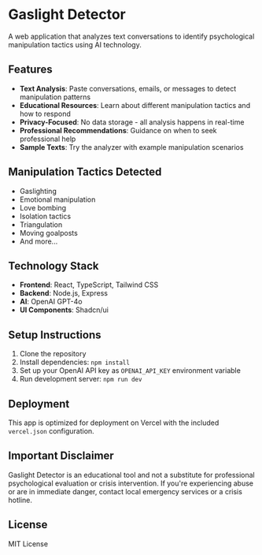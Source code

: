 # Gaslight Detector

A web application that analyzes text conversations to identify psychological manipulation tactics using AI technology.

## Features

- **Text Analysis**: Paste conversations, emails, or messages to detect manipulation patterns
- **Educational Resources**: Learn about different manipulation tactics and how to respond
- **Privacy-Focused**: No data storage - all analysis happens in real-time
- **Professional Recommendations**: Guidance on when to seek professional help
- **Sample Texts**: Try the analyzer with example manipulation scenarios

## Manipulation Tactics Detected

- Gaslighting
- Emotional manipulation
- Love bombing
- Isolation tactics
- Triangulation
- Moving goalposts
- And more...

## Technology Stack

- **Frontend**: React, TypeScript, Tailwind CSS
- **Backend**: Node.js, Express
- **AI**: OpenAI GPT-4o
- **UI Components**: Shadcn/ui

## Setup Instructions

1. Clone the repository
2. Install dependencies: `npm install`
3. Set up your OpenAI API key as `OPENAI_API_KEY` environment variable
4. Run development server: `npm run dev`

## Deployment

This app is optimized for deployment on Vercel with the included `vercel.json` configuration.

## Important Disclaimer

Gaslight Detector is an educational tool and not a substitute for professional psychological evaluation or crisis intervention. If you're experiencing abuse or are in immediate danger, contact local emergency services or a crisis hotline.

## License

MIT License
